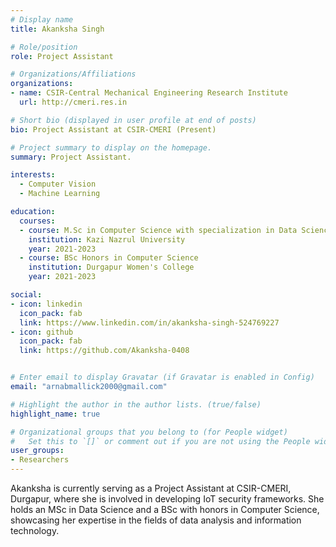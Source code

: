 ```yaml
---
# Display name
title: Akanksha Singh

# Role/position
role: Project Assistant

# Organizations/Affiliations
organizations:
- name: CSIR-Central Mechanical Engineering Research Institute
  url: http://cmeri.res.in

# Short bio (displayed in user profile at end of posts)
bio: Project Assistant at CSIR-CMERI (Present)

# Project summary to display on the homepage.
summary: Project Assistant. 

interests:
  - Computer Vision
  - Machine Learning

education:
  courses:
  - course: M.Sc in Computer Science with specialization in Data Science
    institution: Kazi Nazrul University
    year: 2021-2023
  - course: BSc Honors in Computer Science
    institution: Durgapur Women's College
    year: 2021-2023

social:
- icon: linkedin
  icon_pack: fab
  link: https://www.linkedin.com/in/akanksha-singh-524769227
- icon: github
  icon_pack: fab
  link: https://github.com/Akanksha-0408


# Enter email to display Gravatar (if Gravatar is enabled in Config)
email: "arnabmallick2000@gmail.com"

# Highlight the author in the author lists. (true/false)
highlight_name: true

# Organizational groups that you belong to (for People widget)
#   Set this to `[]` or comment out if you are not using the People widget.
user_groups:
- Researchers
---
```


Akanksha is currently serving as a Project Assistant at CSIR-CMERI, Durgapur, where she is involved in developing IoT security frameworks. She holds an MSc in Data Science and a BSc with honors in Computer Science, showcasing her expertise in the fields of data analysis and information technology.  
